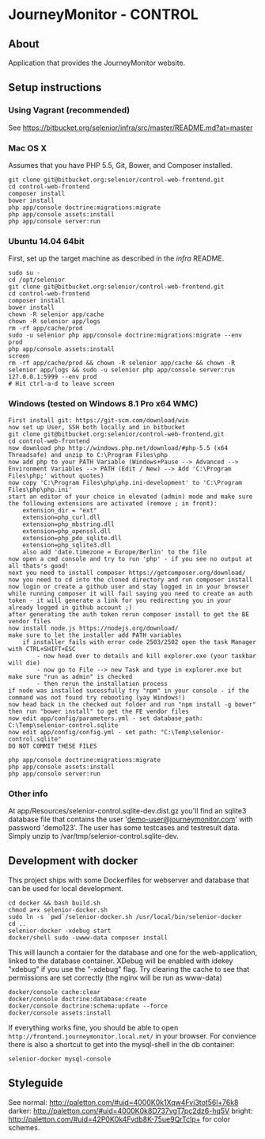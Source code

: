 # JourneyMonitor - CONTROL

## About

Application that provides the JourneyMonitor website.


## Setup instructions

### Using Vagrant (recommended)

See https://bitbucket.org/selenior/infra/src/master/README.md?at=master


### Mac OS X

Assumes that you have PHP 5.5, Git, Bower, and Composer installed.

    git clone git@bitbucket.org:selenior/control-web-frontend.git
    cd control-web-frontend
    composer install
    bower install
    php app/console doctrine:migrations:migrate
    php app/console assets:install
    php app/console server:run


### Ubuntu 14.04 64bit

First, set up the target machine as described in the *infra* README.

    sudo su -
    cd /opt/selenior
    git clone git@bitbucket.org:selenior/control-web-frontend.git
    cd control-web-frontend
    composer install
    bower install
    chown -R selenior app/cache
    chown -R selenior app/logs
    rm -rf app/cache/prod
    sudo -u selenior php app/console doctrine:migrations:migrate --env prod
    php app/console assets:install
    screen
    rm -rf app/cache/prod && chown -R selenior app/cache && chown -R selenior app/logs && sudo -u selenior php app/console server:run 127.0.0.1:5999 --env prod
    # Hit ctrl-a-d to leave screen


### Windows (tested on Windows 8.1 Pro x64 WMC)

    First install git: https://git-scm.com/download/win
    now set up User, SSH both locally and in bitbucket
    git clone git@bitbucket.org:selenior/control-web-frontend.git
    cd control-web-frontend
    now download php http://windows.php.net/download/#php-5.5 (x64 Threadsafe) and unzip to C:\Program Files\php
    now add php to your PATH Variable (Windows+Pause --> Advanced --> Environment Variables --> PATH (Edit / New) --> Add 'C:\Program Files\php;' without quotes)
    now copy 'C:\Program Files\php\php.ini-development' to 'C:\Program Files\php\php.ini'
    start an editor of your choice in elevated (admin) mode and make sure the following extensions are activated (remove ; in front):
        extension_dir = "ext"
        extension=php_curl.dll
        extension=php_mbstring.dll
        extension=php_openssl.dll
        extension=php_pdo_sqlite.dll
        extension=php_sqlite3.dll
        also add 'date.timezone = Europe/Berlin' to the file
    now open a cmd console and try to run 'php' - if you see no output at all thats's good!
    next you need to install composer https://getcomposer.org/download/
    now you need to cd into the cloned directory and run composer install
    now login or create a github user and stay logged in in your browser
    while running composer it will fail saying you need to create an auth token - it will generate a link for you redirecting you in your already logged in github account ;)
    after generating the auth token rerun composer install to get the BE vendor files
    now install node.js https://nodejs.org/download/
    make sure to let the installer add PATH variables
        if installer fails with error code 2503/2502 open the task Manager with CTRL+SHIFT+ESC
            - now head over to details and kill explorer.exe (your taskbar will die)
            - now go to File --> new Task and type in explorer.exe but make sure "run as admin" is checked
            - then rerun the installation process
    if node was installed sucessfully try "npm" in your console - if the command was not found try rebooting (yay Windows!)
    now head back in the checked out folder and run "npm install -g bower"
    then run "bower install" to get the FE vendor files
    now edit app/config/parameters.yml - set database_path: C:\Temp\selenior-control.sqlite
    now edit app/config/config.yml - set path: "C:\Temp\selenior-control.sqlite"
    DO NOT COMMIT THESE FILES
    
    php app/console doctrine:migrations:migrate
    php app/console assets:install
    php app/console server:run


### Other info

At app/Resources/selenior-control.sqlite-dev.dist.gz you'll find an sqlite3 database file that contains the user 'demo-user@journeymonitor.com' with password 'demo123'.
The user has some testcases and testresult data. Simply unzip to /var/tmp/selenior-control.sqlite-dev.


## Development with docker

This project ships with some Dockerfiles for webserver and database that can be used for local development.

    cd docker && bash build.sh
    chmod a+x selenior-docker.sh
    sudo ln -s `pwd`/selenior-docker.sh /usr/local/bin/selenior-docker
    cd ..
    selenior-docker -xdebug start
    docker/shell sudo -uwww-data composer install
        
This will launch a contaier for the database and one for the web-application, linked to the database container.
XDebug will be enabled with idekey "xdebug" if you use the "-xdebug" flag.
Try clearing the cache to see that permissions are set correctly (the nginx will be run as www-data)

    docker/console cache:clear
    docker/console doctrine:database:create
    docker/console doctrine:schema:update --force
    docker/console assets:install

If everything works fine, you should be able to open `http://frontend.journeymonitor.local.net/` in your
browser.
For convience there is also a shortcut to get into the mysql-shell in the db container:

    selenior-docker mysql-console


## Styleguide

See
normal: http://paletton.com/#uid=4000K0k1Xqw4Fvi3tot56l+76k8
darker: http://paletton.com/#uid=4000K0k8D737vgT7pc2dz6-hq5V
bright: http://paletton.com/#uid=42P0K0k4Fvdb8K-75ue9QrTcIp+
for color schemes.
